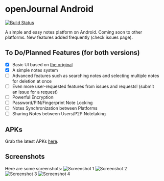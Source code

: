 # openJournal Android
[![Build Status](https://travis-ci.org/openssf/open-journal-android.svg?branch=master)](https://travis-ci.org/openssf/open-journal-android)

A simple and easy notes platform on Android. Coming soon to other platforms. New features added frequently (check issues page).
## To Do/Planned Features (for both versions)
- [x] Basic UI based on [the original](https://github.com/openssf/open-journal)
- [x] A simple notes system
- [ ] Advanced features such as searching notes and selecting multiple notes for deletion at once
- [ ] Even more user-requested features from issues and requests! (submit an issue for a request)
- [ ] Powerful Encryption
- [ ] Password/PIN/Fingerprint Note Locking
- [ ] Notes Synchronization between Platforms
- [ ] Sharing Notes between Users/P2P Notetaking
## APKs
Grab the latest APKs [here](https://github.com/zanedb/open-journal-android/releases).
## Screenshots
Here are some screenshots: 
![Screenshot 1](https://www.dropbox.com/s/4uqbraft7y9bruv/screenshot-1-edited.png?dl=1 "Screenshot 1")
![Screenshot 2](https://www.dropbox.com/s/11at7hqc21fcbsn/screenshot-2-edited.png?dl=1 "Screenshot 2")
![Screenshot 3](https://www.dropbox.com/s/vrxq5fnvcbai0kt/screenshot-3-edited.png?dl=1 "Screenshot 3")
![Screenshot 4](https://www.dropbox.com/s/xu5w37tkrwz93dm/screenshot-4-edited.png?dl=1 "Screenshot 4")